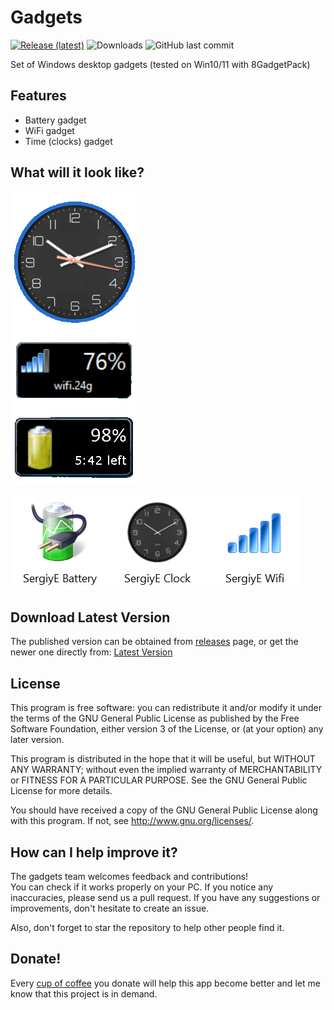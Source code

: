 # Gadgets

[![Release (latest)](https://img.shields.io/github/v/release/sergiye/gadgets)](https://github.com/sergiye/gadgets/releases/latest)
![Downloads](https://img.shields.io/github/downloads/sergiye/gadgets/total?color=ff4f42)
![GitHub last commit](https://img.shields.io/github/last-commit/sergiye/gadgets?color=00AD00)

Set of Windows desktop gadgets (tested on Win10/11 with 8GadgetPack)

## Features

- Battery gadget
- WiFi gadget
- Time (clocks) gadget

## What will it look like?

[<img src="https://github.com/sergiye/gadgets/raw/master/preview.png" alt="preview"/>](https://github.com/sergiye/gadgets/raw/master/preview.png)

[<img src="https://github.com/sergiye/gadgets/raw/master/preview2.png" alt="Themes"/>](https://github.com/sergiye/gadgets/raw/master/preview2.png)

## Download Latest Version

The published version can be obtained from [releases](https://github.com/sergiye/gadgets/releases) page, or get the newer one directly from:
[Latest Version](https://github.com/sergiye/gadgets/releases/latest)

## License
This program is free software: you can redistribute it and/or modify it under the terms of the GNU General Public License as published by the Free Software Foundation, either version 3 of the License, or (at your option) any later version.

This program is distributed in the hope that it will be useful, but WITHOUT ANY WARRANTY; without even the implied warranty of MERCHANTABILITY or FITNESS FOR A PARTICULAR PURPOSE.  See the GNU General Public License for more details.

You should have received a copy of the GNU General Public License  along with this program.  If not, see http://www.gnu.org/licenses/.

## How can I help improve it?
The gadgets team welcomes feedback and contributions!<br/>
You can check if it works properly on your PC. If you notice any inaccuracies, please send us a pull request. If you have any suggestions or improvements, don't hesitate to create an issue.

Also, don't forget to star the repository to help other people find it.

<!-- [![Star History Chart](https://api.star-history.com/svg?repos=sergiye/gadgets&type=Date)](https://star-history.com/#sergiye/gadgets&Date) -->

<!-- [//]: # ([![Stargazers over time]&#40;https://starchart.cc/sergiye/gadgets.svg?variant=adaptive&#41;]&#40;https://starchart.cc/sergiye/gadgets&#41;) -->

<!-- [![Stargazers repo roster for @sergiye/gadgets](https://reporoster.com/stars/sergiye/gadgets)](https://github.com/sergiye/gadgets/stargazers) -->

## Donate!
Every [cup of coffee](https://patreon.com/SergiyE) you donate will help this app become better and let me know that this project is in demand.